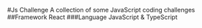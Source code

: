 #Js Challenge
A collection of some JavaScript coding challenges
##Framework
React
###Language
JavaScript & TypeScript